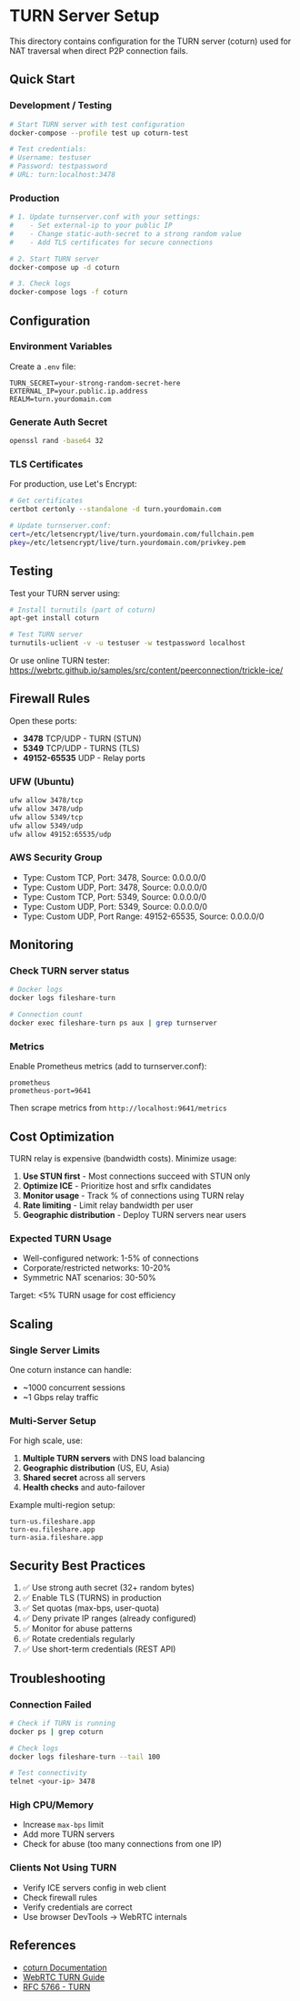 # TURN Server Setup

This directory contains configuration for the TURN server (coturn) used for NAT traversal when direct P2P connection fails.

## Quick Start

### Development / Testing

```bash
# Start TURN server with test configuration
docker-compose --profile test up coturn-test

# Test credentials:
# Username: testuser
# Password: testpassword
# URL: turn:localhost:3478
```

### Production

```bash
# 1. Update turnserver.conf with your settings:
#    - Set external-ip to your public IP
#    - Change static-auth-secret to a strong random value
#    - Add TLS certificates for secure connections

# 2. Start TURN server
docker-compose up -d coturn

# 3. Check logs
docker-compose logs -f coturn
```

## Configuration

### Environment Variables

Create a `.env` file:

```env
TURN_SECRET=your-strong-random-secret-here
EXTERNAL_IP=your.public.ip.address
REALM=turn.yourdomain.com
```

### Generate Auth Secret

```bash
openssl rand -base64 32
```

### TLS Certificates

For production, use Let's Encrypt:

```bash
# Get certificates
certbot certonly --standalone -d turn.yourdomain.com

# Update turnserver.conf:
cert=/etc/letsencrypt/live/turn.yourdomain.com/fullchain.pem
pkey=/etc/letsencrypt/live/turn.yourdomain.com/privkey.pem
```

## Testing

Test your TURN server using:

```bash
# Install turnutils (part of coturn)
apt-get install coturn

# Test TURN server
turnutils-uclient -v -u testuser -w testpassword localhost
```

Or use online TURN tester: https://webrtc.github.io/samples/src/content/peerconnection/trickle-ice/

## Firewall Rules

Open these ports:

- **3478** TCP/UDP - TURN (STUN)
- **5349** TCP/UDP - TURNS (TLS)
- **49152-65535** UDP - Relay ports

### UFW (Ubuntu)

```bash
ufw allow 3478/tcp
ufw allow 3478/udp
ufw allow 5349/tcp
ufw allow 5349/udp
ufw allow 49152:65535/udp
```

### AWS Security Group

- Type: Custom TCP, Port: 3478, Source: 0.0.0.0/0
- Type: Custom UDP, Port: 3478, Source: 0.0.0.0/0
- Type: Custom TCP, Port: 5349, Source: 0.0.0.0/0
- Type: Custom UDP, Port: 5349, Source: 0.0.0.0/0
- Type: Custom UDP, Port Range: 49152-65535, Source: 0.0.0.0/0

## Monitoring

### Check TURN server status

```bash
# Docker logs
docker logs fileshare-turn

# Connection count
docker exec fileshare-turn ps aux | grep turnserver
```

### Metrics

Enable Prometheus metrics (add to turnserver.conf):

```
prometheus
prometheus-port=9641
```

Then scrape metrics from `http://localhost:9641/metrics`

## Cost Optimization

TURN relay is expensive (bandwidth costs). Minimize usage:

1. **Use STUN first** - Most connections succeed with STUN only
2. **Optimize ICE** - Prioritize host and srflx candidates
3. **Monitor usage** - Track % of connections using TURN relay
4. **Rate limiting** - Limit relay bandwidth per user
5. **Geographic distribution** - Deploy TURN servers near users

### Expected TURN Usage

- Well-configured network: 1-5% of connections
- Corporate/restricted networks: 10-20%
- Symmetric NAT scenarios: 30-50%

Target: <5% TURN usage for cost efficiency

## Scaling

### Single Server Limits

One coturn instance can handle:
- ~1000 concurrent sessions
- ~1 Gbps relay traffic

### Multi-Server Setup

For high scale, use:

1. **Multiple TURN servers** with DNS load balancing
2. **Geographic distribution** (US, EU, Asia)
3. **Shared secret** across all servers
4. **Health checks** and auto-failover

Example multi-region setup:

```
turn-us.fileshare.app
turn-eu.fileshare.app
turn-asia.fileshare.app
```

## Security Best Practices

1. ✅ Use strong auth secret (32+ random bytes)
2. ✅ Enable TLS (TURNS) in production
3. ✅ Set quotas (max-bps, user-quota)
4. ✅ Deny private IP ranges (already configured)
5. ✅ Monitor for abuse patterns
6. ✅ Rotate credentials regularly
7. ✅ Use short-term credentials (REST API)

## Troubleshooting

### Connection Failed

```bash
# Check if TURN is running
docker ps | grep coturn

# Check logs
docker logs fileshare-turn --tail 100

# Test connectivity
telnet <your-ip> 3478
```

### High CPU/Memory

- Increase `max-bps` limit
- Add more TURN servers
- Check for abuse (too many connections from one IP)

### Clients Not Using TURN

- Verify ICE servers config in web client
- Check firewall rules
- Verify credentials are correct
- Use browser DevTools → WebRTC internals

## References

- [coturn Documentation](https://github.com/coturn/coturn)
- [WebRTC TURN Guide](https://www.html5rocks.com/en/tutorials/webrtc/infrastructure/)
- [RFC 5766 - TURN](https://tools.ietf.org/html/rfc5766)
